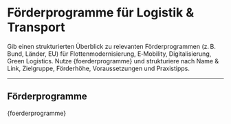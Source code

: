 # Förderprogramme für Logistik & Transport

Gib einen strukturierten Überblick zu relevanten Förderprogrammen (z. B. Bund, Länder, EU) für Flottenmodernisierung, E‑Mobility, Digitalisierung, Green Logistics. Nutze {foerderprogramme} und strukturiere nach Name & Link, Zielgruppe, Förderhöhe, Voraussetzungen und Praxistipps.

---

## Förderprogramme

{foerderprogramme}